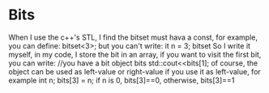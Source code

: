 Bits
====
When I use the c++'s STL, I find the bitset must hava a const, for example, you can define:
bitset<3>;
but you can't write:
it n = 3; bitset<n>
So I write it myself, in my code, I store the bit in an array, if you want to visit the first bit, you can write:
//you have a bit object bits
std::cout<<bits[1];
of course, the object can be used as left-value or right-value
if you use it as left-value, for example
int n;
bits[3] = n;
if n is 0, bits[3]==0, otherwise, bits[3]==1
